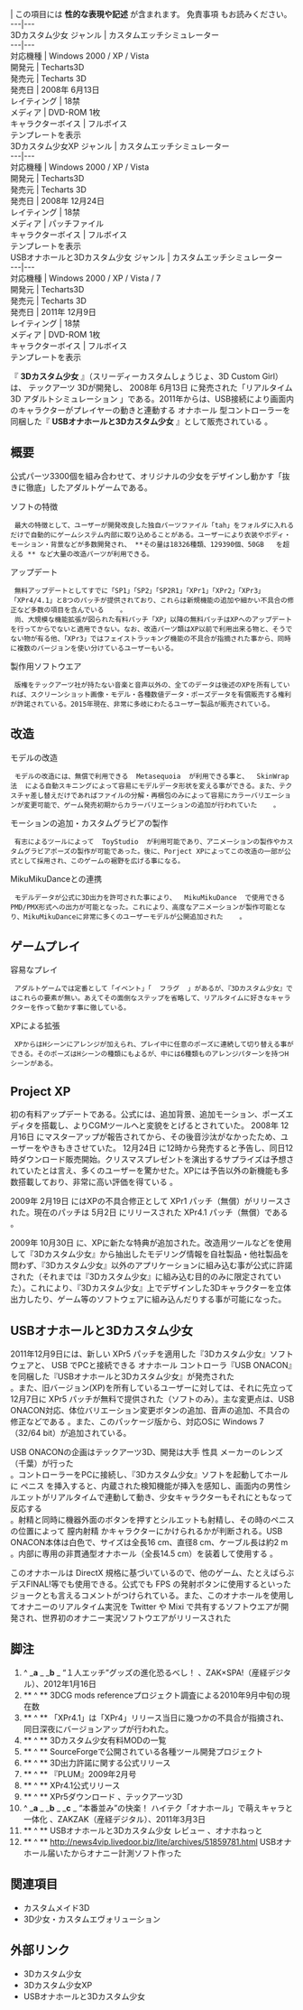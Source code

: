 |  この項目には **性的な表現や記述** が含まれます。  免責事項  もお読みください。  
---|---  
3Dカスタム少女  ジャンル  |  カスタムエッチシミュレーター   
---|---  
対応機種  |  Windows 2000  /  XP  /  Vista   
開発元  |  Techarts3D   
発売元  |  Techarts  3D   
発売日  |  2008年  6月13日   
レイティング  |  18禁   
メディア  |  DVD-ROM  1枚   
キャラクターボイス  |  フルボイス   
テンプレートを表示  
3Dカスタム少女XP  ジャンル  |  カスタムエッチシミュレーター   
---|---  
対応機種  |  Windows 2000  /  XP  /  Vista   
開発元  |  Techarts3D   
発売元  |  Techarts  3D   
発売日  |  2008年  12月24日   
レイティング  |  18禁   
メディア  |  パッチファイル   
キャラクターボイス  |  フルボイス   
テンプレートを表示  
USBオナホールと3Dカスタム少女  ジャンル  |  カスタムエッチシミュレーター   
---|---  
対応機種  |  Windows 2000  /  XP  /  Vista  /  7   
開発元  |  Techarts3D   
発売元  |  Techarts  3D   
発売日  |  2011年  12月9日   
レイティング  |  18禁   
メディア  |  DVD-ROM  1枚   
キャラクターボイス  |  フルボイス   
テンプレートを表示  
  
『 **3Dカスタム少女** 』（スリーディーカスタムしょうじょ、3D Custom Girl）は、  テックアーツ  3Dが開発し、  2008年
6月13日  に発売された「リアルタイム  3D  アダルトシミュレーション
」である。2011年からは、USB接続により画面内のキャラクターがプレイヤーの動きと連動する  オナホール  型コントローラーを同梱した『
**USBオナホールと3Dカスタム少女** 』として販売されている    。

##  概要



公式パーツ3300個を組み合わせて、オリジナルの少女をデザインし動かす「抜きに徹底」したアダルトゲームである。

ソフトの特徴

     最大の特徴として、ユーザーが開発改良した独自パーツファイル「tah」をフォルダに入れるだけで自動的にゲームシステム内部に取り込めることがある。ユーザーにより衣装やボディ・モーション・背景などが多数開発され、 **その量は18326種類、129390個、50GB   を超える ** など大量の改造パーツが利用できる。 
アップデート

     無料アップデートとしてすでに「SP1」「SP2」「SP2R1」「XPr1」「XPr2」「XPr3」「XPr4/4.1」と8つのパッチが提供されており、これらは新規機能の追加や細かい不具合の修正など多数の項目を含んでいる    。 
     尚、大規模な機能拡張が図られた有料パッチ「XP」以降の無料パッチはXPへのアップデートを行ってからでないと適用できない。なお、改造パーツ類はXP以前で利用出来る物と、そうでない物が有る他、「XPr3」ではフェイストラッキング機能の不具合が指摘された事から、同時に複数のバージョンを使い分けているユーザーもいる。 

製作用ソフトウエア

     版権をテックアーツ社が持たない音楽と音声以外の、全てのデータは後述のXPを所有していれば、スクリーンショット画像・モデル・各種数値データ・ポーズデータを有償販売する権利が許諾されている。2015年現在、非常に多岐にわたるユーザー製品が販売されている。   

##  改造



モデルの改造

     モデルの改造には、無償で利用できる  Metasequoia  が利用できる事と、  SkinWrap法  による自動スキニングによって容易にモデルデータ形状を変える事ができる。また、テクスチャ差し替えだけであればファイルの分解・再梱包のみによって容易にカラーバリエーションが変更可能で、ゲーム発売初期からカラーバリエーションの追加が行われていた    。 
モーションの追加・カスタムグラビアの製作

     有志によるツールによって  ToyStudio  が利用可能であり、アニメーションの製作やカスタムグラビアポーズの製作が可能であった。後に、Porject XPによってこの改造の一部が公式として採用され、このゲームの裾野を広げる事になる。 
MikuMikuDanceとの連携

     モデルデータが公式に3D出力を許可された事により、  MikuMikuDance  で使用できるPMD/PMX形式への出力が可能となった。これにより、高度なアニメーションが製作可能となり、MikuMikuDanceに非常に多くのユーザーモデルが公開追加された    。 

##  ゲームプレイ



容易なプレイ

     アダルトゲームでは定番として「イベント」「  フラグ  」があるが、『3Dカスタム少女』ではこれらの要素が無い。あえてその面倒なステップを省略して、リアルタイムに好きなキャラクターを作って動かす事に徹している。 
XPによる拡張

     XPからはHシーンにアレンジが加えられ、プレイ中に任意のポーズに連続して切り替える事ができる。そのポーズはHシーンの種類にもよるが、中には6種類ものアレンジパターンを持つHシーンがある。 

##  Project XP



初の有料アップデートである。公式には、追加背景、追加モーション、ポーズエディタを搭載し、よりCGMツールへと変貌をとげるとされていた。  2008年
12月16日  にマスターアップが報告されてから、その後音沙汰がなかったため、ユーザーをやきもきさせていた。  12月24日
に12時から発売すると予告し、同日12時ダウンロード販売開始。クリスマスプレゼントを演出するサプライズは予想されていたとは言え、多くのユーザーを驚かせた。XPには予告以外の新機能も多数搭載しており、非常に高い評価を得ている
  。

2009年  2月19日  にはXPの不具合修正として XPr1 パッチ（無償）がリリースされた。現在のパッチは  5月2日  にリリースされた
XPr4.1 パッチ（無償）である    。

2009年  10月30日
に、XPに新たな特典が追加された。改造用ツールなどを使用して『3Dカスタム少女』から抽出したモデリング情報を自社製品・他社製品を問わず、『3Dカスタム少女』以外のアプリケーションに組み込む事が公式に許諾された（それまでは『3Dカスタム少女』に組み込む目的のみに限定されていた）。これにより、『3Dカスタム少女』上でデザインした3Dキャラクターを立体出力したり、ゲーム等のソフトウェアに組み込んだりする事が可能になった。

##  USBオナホールと3Dカスタム少女



2011年12月9日には、新しい XPr5 パッチを適用した『3Dカスタム少女』ソフトウェアと、  USB  でPCと接続できる  オナホール
コントローラ『USB ONACON』を同梱した『USBオナホールと3Dカスタム少女』が発売された  
。また、旧バージョン(XP)を所有しているユーザーに対しては、それに先立って12月7日に XPr5
パッチが無料で提供された（ソフトのみ）。主な変更点は、USB ONACON対応、体位バリエーション変更ボタンの追加、音声の追加、不具合の修正などである
  。また、このパッケージ版から、対応OSに  Windows 7  （32/64 bit）が追加されている。

USB ONACONの企画はテックアーツ3D、開発は大手  性具  メーカーのレンズ（千葉）が行った  
。コントローラーをPCに接続し、『3Dカスタム少女』ソフトを起動してホールに  ペニス
を挿入すると、内蔵された検知機能が挿入を感知し、画面内の男性シルエットがリアルタイムで連動して動き、少女キャラクターもそれにともなって反応する  
。射精と同時に機器外面のボタンを押すとシルエットも射精し、その時のペニスの位置によって  膣内射精  かキャラクターにかけられるかが判断される。USB
ONACON本体は白色で、サイズは全長16 cm、直径8 cm、ケーブル長は約2 m    。内部に専用の非貫通型オナホール（全長14.5
cm）を装着して使用する    。

このオナホールは  DirectX  規格に基づいているので、他のゲーム、たとえばらぶデスFINAL!等でも使用できる。公式でも  FPS
の発射ボタンに使用するといったジョークとも言えるコメントがつけられている。また、このオナホールを使用してオナニーのリアルタイム実況を  Twitter  や
Mixi  で共有するソフトウエアが開発され、世界初のオナニー実況ソフトウエアがリリースされた  

##  脚注



  1. ^  _**a** _ _**b** _ “１人エッチ”グッズの進化恐るべし！  、ZAK×SPA!（産経デジタル）、2012年1月16日 
  2. ** ^  ** 3DCG mods referenceプロジェクト調査による2010年9月中旬の現在数 
  3. ** ^  ** 「XPr4.1」は「XPr4」リリース当日に幾つかの不具合が指摘され、同日深夜にバージョンアップが行われた。 
  4. ** ^  ** 3Dカスタム少女有料MODの一覧 
  5. ** ^  ** SourceForgeで公開されている各種ツール開発プロジェクト 
  6. ** ^  ** 3D出力許諾に関する公式リリース 
  7. ** ^  ** 『PLUM』2009年2月号 
  8. ** ^  ** XPr4.1公式リリース 
  9. ** ^  ** XPr5ダウンロード  、テックアーツ3D 
  10. ^  _**a** _ _**b** _ _**c** _ “本番並み”の快楽！ ハイテク「オナホール」で萌えキャラと一体化  、ZAKZAK（産経デジタル）、2011年3月3日 
  11. ** ^  ** USBオナホールと3Dカスタム少女 レビュー  、オナホねっと 
  12. ** ^  ** http://news4vip.livedoor.biz/lite/archives/51859781.html  USBオナホール届いたからオナニー計測ソフト作った 

##  関連項目



  * カスタムメイド3D 
  * 3D少女・カスタムエヴォリューション 

##  外部リンク



  * 3Dカスタム少女 
  * 3Dカスタム少女XP 
  * USBオナホールと3Dカスタム少女 

